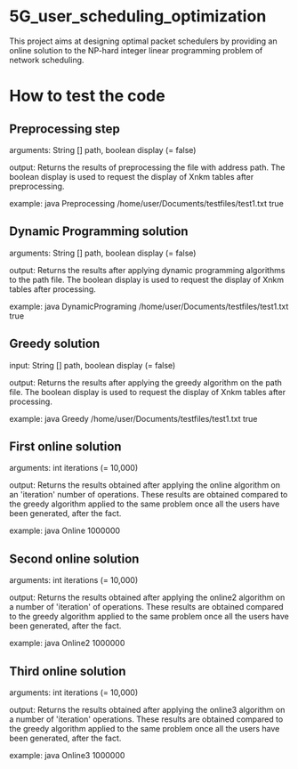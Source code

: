 # 5G_user_scheduling_optimization
This project aims at designing optimal packet schedulers by providing an online solution to the NP-hard integer linear programming problem of network scheduling.

# How to test the code
## Preprocessing step
arguments: String [] path, boolean display (= false)

output: Returns the results of preprocessing the file with address path. The boolean display is used to request the display of Xnkm tables after preprocessing.

example: java Preprocessing /home/user/Documents/testfiles/test1.txt true


## Dynamic Programming solution
arguments: String [] path, boolean display (= false)

output: Returns the results after applying dynamic programming algorithms to the path file. The boolean display is used to request the display of Xnkm tables after processing.

example: java DynamicPrograming /home/user/Documents/testfiles/test1.txt true


## Greedy solution
input: String [] path, boolean display (= false)

output: Returns the results after applying the greedy algorithm on the path file. The boolean display is used to request the display of Xnkm tables after processing.

example: java Greedy /home/user/Documents/testfiles/test1.txt true

## First online solution
arguments: int iterations (= 10,000)

output: Returns the results obtained after applying the online algorithm on an 'iteration' number of operations. These results are obtained compared to the greedy algorithm applied to the same problem once all the users have been generated, after the fact.

example: java Online 1000000

## Second online solution
arguments: int iterations (= 10,000)

output: Returns the results obtained after applying the online2 algorithm on a number of 'iteration' of operations. These results are obtained compared to the greedy algorithm applied to the same problem once all the users have been generated, after the fact.

example: java Online2 1000000

## Third online solution
arguments: int iterations (= 10,000)

output: Returns the results obtained after applying the online3 algorithm on a number of 'iteration' operations. These results are obtained compared to the greedy algorithm applied to the same problem once all the users have been generated, after the fact.

example: java Online3 1000000
